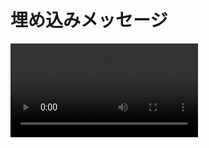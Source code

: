 # 埋め込みメッセージ
<video src="https://github.com/kelp-of-truth/Discord-Document/blob/8216171900a27519796c9eb0d9ae418a4cc75f19/document/src/video/FullSizeRender.MOV" controls></video>
